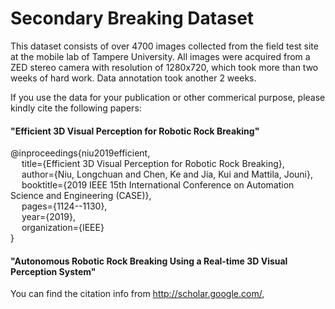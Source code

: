 # Secondary Breaking Dataset
This dataset consists of over 4700 images collected from the field test site at the mobile lab of Tampere University.
All images were acquired from a ZED stereo camera with resolution of 1280x720, which took more than two weeks of hard work.
Data annotation took another 2 weeks.

If you use the data for your publication or other commerical purpose, please kindly cite the following papers: 

#### "Efficient 3D Visual Perception for Robotic Rock Breaking" 

@inproceedings{niu2019efficient,  
&emsp;  title={Efficient 3D Visual Perception for Robotic Rock Breaking},  
&emsp;  author={Niu, Longchuan and Chen, Ke and Jia, Kui and Mattila, Jouni},  
&emsp;  booktitle={2019 IEEE 15th International Conference on Automation Science and Engineering (CASE)},  
&emsp;  pages={1124--1130},  
&emsp;  year={2019},  
&emsp;  organization={IEEE}  
}  

#### "Autonomous Robotic Rock Breaking Using a Real-time 3D Visual Perception System"

You can find the citation info from http://scholar.google.com/,
